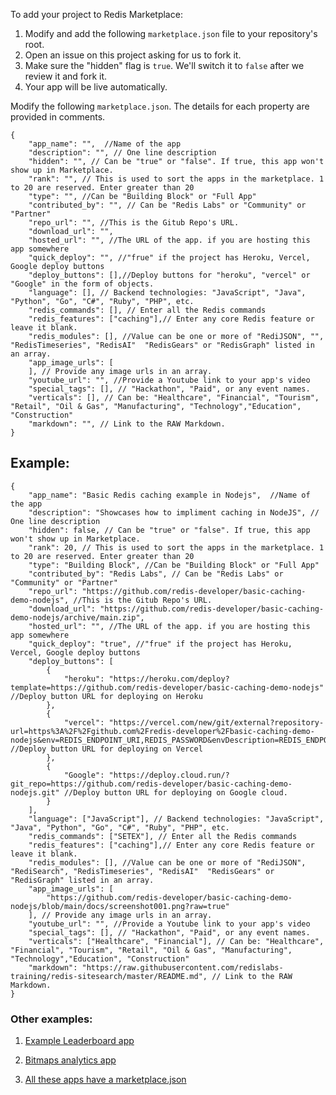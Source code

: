 To add your project to Redis Marketplace:
1. Modify and add the following `marketplace.json` file to your repository's root. 
2. Open an issue on this project asking for us to fork it.
3. Make sure the "hidden" flag is `true`. We'll switch it to `false` after we review it and fork it. 
4. Your app will be live automatically.


Modify the following `marketplace.json`. The details for each property are provided in comments.
```
{
    "app_name": "",  //Name of the app
    "description": "", // One line description
    "hidden": "", // Can be "true" or "false". If true, this app won't show up in Marketplace.
    "rank": "", // This is used to sort the apps in the marketplace. 1 to 20 are reserved. Enter greater than 20
    "type": "", //Can be "Building Block" or "Full App"
    "contributed_by": "", // Can be "Redis Labs" or "Community" or "Partner"
    "repo_url": "", //This is the Gitub Repo's URL.
    "download_url": "",
    "hosted_url": "", //The URL of the app. if you are hosting this app somewhere
    "quick_deploy": "", //"frue" if the project has Heroku, Vercel, Google deploy buttons
    "deploy_buttons": [],//Deploy buttons for "heroku", "vercel" or "Google" in the form of objects.
    "language": [], // Backend technologies: "JavaScript", "Java", "Python", "Go", "C#", "Ruby", "PHP", etc. 
    "redis_commands": [], // Enter all the Redis commands
    "redis_features": ["caching"],// Enter any core Redis feature or leave it blank.
    "redis_modules": [], //Value can be one or more of "RediJSON", "", "RedisTimeseries", "RedisAI"  "RedisGears" or "RedisGraph" listed in an array. 
    "app_image_urls": [
    ], // Provide any image urls in an array.
    "youtube_url": "", //Provide a Youtube link to your app's video
    "special_tags": [], // "Hackathon", "Paid", or any event names.
    "verticals": [], // Can be: "Healthcare", "Financial", "Tourism", "Retail", "Oil & Gas", "Manufacturing", "Technology","Education", "Construction"  
    "markdown": "", // Link to the RAW Markdown.
}
```

## Example:
```
{
    "app_name": "Basic Redis caching example in Nodejs",  //Name of the app
    "description": "Showcases how to impliment caching in NodeJS", // One line description
    "hidden": false, // Can be "true" or "false". If true, this app won't show up in Marketplace.
    "rank": 20, // This is used to sort the apps in the marketplace. 1 to 20 are reserved. Enter greater than 20
    "type": "Building Block", //Can be "Building Block" or "Full App"
    "contributed_by": "Redis Labs", // Can be "Redis Labs" or "Community" or "Partner"
    "repo_url": "https://github.com/redis-developer/basic-caching-demo-nodejs", //This is the Gitub Repo's URL.
    "download_url": "https://github.com/redis-developer/basic-caching-demo-nodejs/archive/main.zip",
    "hosted_url": "", //The URL of the app. if you are hosting this app somewhere
    "quick_deploy": "true", //"frue" if the project has Heroku, Vercel, Google deploy buttons
    "deploy_buttons": [
        {
            "heroku": "https://heroku.com/deploy?template=https://github.com/redis-developer/basic-caching-demo-nodejs" //Deploy button URL for deploying on Heroku
        },
        {
            "vercel": "https://vercel.com/new/git/external?repository-url=https%3A%2F%2Fgithub.com%2Fredis-developer%2Fbasic-caching-demo-nodejs&env=REDIS_ENDPOINT_URI,REDIS_PASSWORD&envDescription=REDIS_ENDPOINT_URI%20is%20required%20at%20least%20to%20connect%20to%20Redis%20clouding%20server" //Deploy button URL for deploying on Vercel
        },
        {
            "Google": "https://deploy.cloud.run/?git_repo=https://github.com/redis-developer/basic-caching-demo-nodejs.git" //Deploy button URL for deploying on Google cloud.
        }
    ],
    "language": ["JavaScript"], // Backend technologies: "JavaScript", "Java", "Python", "Go", "C#", "Ruby", "PHP", etc. 
    "redis_commands": ["SETEX"], // Enter all the Redis commands
    "redis_features": ["caching"],// Enter any core Redis feature or leave it blank.
    "redis_modules": [], //Value can be one or more of "RediJSON", "RediSearch", "RedisTimeseries", "RedisAI"  "RedisGears" or "RedisGraph" listed in an array. 
    "app_image_urls": [
        "https://github.com/redis-developer/basic-caching-demo-nodejs/blob/main/docs/screenshot001.png?raw=true"
    ], // Provide any image urls in an array.
    "youtube_url": "", //Provide a Youtube link to your app's video
    "special_tags": [], // "Hackathon", "Paid", or any event names.
    "verticals": ["Healthcare", "Financial"], // Can be: "Healthcare", "Financial", "Tourism", "Retail", "Oil & Gas", "Manufacturing", "Technology","Education", "Construction"  
    "markdown": "https://raw.githubusercontent.com/redislabs-training/redis-sitesearch/master/README.md", // Link to the RAW Markdown.
}
```

### Other examples:
1. [Example Leaderboard app](https://github.com/redis-developer/basic-redis-leaderboard-demo-nodejs/blob/master/marketplace.json)

2. [Bitmaps analytics app](https://github.com/redis-developer/basic-analytics-dashboard-redis-bitmaps-nodejs/blob/main/marketplace.json)

 3. [All these apps have a marketplace.json](https://github.com/redis-developer?q=basic&type=&language=&sort=) 